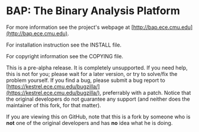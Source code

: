 BAP: The Binary Analysis Platform 
=================================
For more information see the project's webpage at [http://bap.ece.cmu.edu](http://bap.ece.cmu.edu).

For installation instruction see the INSTALL file.

For copyright information see the COPYING file.

This is a pre-alpha release. It is completely unsupported. If you need help,
this is not for you; please wait for a later version, or try to solve/fix the 
problem yourself. If you find a bug, please submit a bug report to
[https://kestrel.ece.cmu.edu/bugzilla/](https://kestrel.ece.cmu.edu/bugzilla/),
preferrably with a patch. Notice that the original developers do not guarantee 
any support (and neither does the maintainer of this fork, for that matter).

If you are viewing this on GitHub, note that this is a fork by someone who
is **not** one of the original developers and has **no** idea what he is doing.
